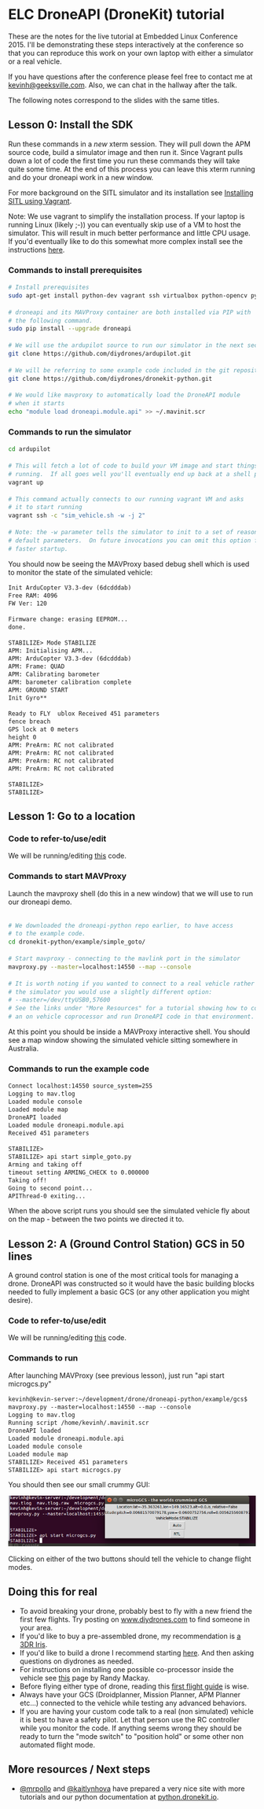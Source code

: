 # ELC DroneAPI (DroneKit) tutorial

These are the notes for the live tutorial at Embedded Linux Conference 2015.  I'll be demonstrating these steps interactively at the conference so that you can reproduce this work on your own laptop with either a simulator or a real vehicle.

If you have questions after the conference please feel free to contact me at kevinh@geeksville.com.  Also, we can chat in the hallway after the talk.

The following notes correspond to the slides with the same titles.

## Lesson 0: Install the SDK

Run these commands in a _new_ xterm session.  They will pull down the APM source code, build a simulator image and then run it.  Since Vagrant pulls down a lot of code the first time you run these commands they will take quite some time.  At the end of this process you can leave this xterm running and do your droneapi work in a new window.

For more background on the SITL simulator and its installation see [Installing SITL using Vagrant](http://dev.ardupilot.com/wiki/simulation-2/sitl-simulator-software-in-the-loop/setting-up-sitl-using-vagrant/).

Note: We use vagrant to simplify the installation process.  If your laptop is running Linux (likely ;-)) you can eventually skip use of a VM to host the simulator.  This will result in much better performance and little CPU usage.  If you'd eventually like to do this somewhat more complex install see the instructions [here](http://dev.ardupilot.com/wiki/simulation-2/sitl-simulator-software-in-the-loop/setting-up-sitl-on-linux/).

### Commands to install prerequisites
```bash
# Install prerequisites
sudo apt-get install python-dev vagrant ssh virtualbox python-opencv python-wxgtk2.8

# droneapi and its MAVProxy container are both installed via PIP with
# the following command.
sudo pip install --upgrade droneapi

# We will use the ardupilot source to run our simulator in the next section
git clone https://github.com/diydrones/ardupilot.git

# We will be referring to some example code included in the git repository
git clone https://github.com/diydrones/dronekit-python.git

# We would like mavproxy to automatically load the DroneAPI module
# when it starts
echo "module load droneapi.module.api" >> ~/.mavinit.scr
```

### Commands to run the simulator
```bash
cd ardupilot

# This will fetch a lot of code to build your VM image and start things
# running.  If all goes well you'll eventually end up back at a shell prompt.
vagrant up

# This command actually connects to our running vagrant VM and asks
# it to start running
vagrant ssh -c "sim_vehicle.sh -w -j 2"

# Note: the -w parameter tells the simulator to init to a set of reasonable
# default parameters.  On future invocations you can omit this option for
# faster startup.

```

You should now be seeing the MAVProxy based debug shell which is used to monitor the state of the simulated vehicle:

```
Init ArduCopter V3.3-dev (6dcdddab)
Free RAM: 4096
FW Ver: 120

Firmware change: erasing EEPROM...
done.

STABILIZE> Mode STABILIZE
APM: Initialising APM...
APM: ArduCopter V3.3-dev (6dcdddab)
APM: Frame: QUAD
APM: Calibrating barometer
APM: barometer calibration complete
APM: GROUND START
Init Gyro**

Ready to FLY  ublox Received 451 parameters
fence breach
GPS lock at 0 meters
height 0
APM: PreArm: RC not calibrated
APM: PreArm: RC not calibrated
APM: PreArm: RC not calibrated
APM: PreArm: RC not calibrated

STABILIZE>
STABILIZE>
```

## Lesson 1: Go to a location

### Code to refer-to/use/edit

We will be running/editing [this](example/simple_goto/simple_goto.py) code.

### Commands to start MAVProxy

Launch the mavproxy shell (do this in a new window) that we will use to run our droneapi demo.

```bash

# We downloaded the droneapi-python repo earlier, to have access
# to the example code.
cd dronekit-python/example/simple_goto/

# Start mavproxy - connecting to the mavlink port in the simulator
mavproxy.py --master=localhost:14550 --map --console

# It is worth noting if you wanted to connect to a real vehicle rather than
# the simulator you would use a slightly different option:
# --master=/dev/ttyUSB0,57600
# See the links under "More Resources" for a tutorial showing how to connect
# an on vehicle coprocessor and run DroneAPI code in that environment.

```

At this point you should be inside a MAVProxy interactive shell.  You should see a map window showing the simulated vehicle sitting somewhere in Australia.

### Commands to run the example code

```
Connect localhost:14550 source_system=255
Logging to mav.tlog
Loaded module console
Loaded module map
DroneAPI loaded
Loaded module droneapi.module.api
Received 451 parameters

STABILIZE>
STABILIZE> api start simple_goto.py
Arming and taking off
timeout setting ARMING_CHECK to 0.000000
Taking off!
Going to second point...
APIThread-0 exiting...
```
When the above script runs you should see the simulated vehicle fly about on the map - between the two points we directed it to.

## Lesson 2: A (Ground Control Station) GCS in 50 lines

A ground control station is one of the most critical tools for managing a drone.  DroneAPI was constructed so it would have the basic building blocks needed to fully implement a basic GCS (or any other application you might desire).

### Code to refer-to/use/edit

We will be running/editing [this](example/gcs/microgcs.py) code.

### Commands to run
After launching MAVProxy (see previous lesson), just run "api start microgcs.py"

```
kevinh@kevin-server:~/development/drone/droneapi-python/example/gcs$ mavproxy.py --master=localhost:14550 --map --console
Logging to mav.tlog
Running script /home/kevinh/.mavinit.scr
DroneAPI loaded
Loaded module droneapi.module.api
Loaded module console
Loaded module map
STABILIZE> Received 451 parameters
STABILIZE> api start microgcs.py
```

You should then see our small crummy GUI:

![screenshot](example/gcs/screenshot.png)

Clicking on either of the two buttons should tell the vehicle to change flight modes.

## Doing this for real

* To avoid breaking your drone, probably best to fly with a new
friend the first few flights.  Try posting on www.diydrones.com to
find someone in your area.
* If you'd like to buy a pre-assembled drone, my recommendation is
[a 3DR Iris](https://store.3drobotics.com/products/iris).
* If you'd like to build a drone I recommend starting [here](http://copter.ardupilot.com/).  And then asking questions on diydrones as needed.
* For instructions on installing one possible co-processor inside the vehicle see [this](http://dev.ardupilot.com/wiki/companion-computers/odroid-via-mavlink/) page by Randy Mackay.
* Before flying either type of drone, reading this [first flight guide](http://copter.ardupilot.com/wiki/flying-arducopter/) is wise.
* Always have your GCS (Droidplanner, Mission Planner, APM Planner etc...) connected to the vehicle while testing any advanced behaviors.
* If you are having your custom code talk to a real (non simulated)
vehicle it is best to have a safety pilot.  Let that person use the RC controller while you monitor the code.  If anything seems wrong they should be ready to turn the "mode switch" to "position hold" or some other non automated flight mode.

## More resources / Next steps

* [@mrpollo](https://github.com/mrpollo) and [@kaitlynhova](https://github.com/kaitlynhova) have prepared a very nice site with more tutorials and our python documentation at [python.dronekit.io](http://python.dronekit.io/).  
